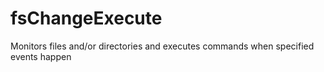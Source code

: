 # fsChangeExecute

Monitors files and/or directories and executes commands when specified events happen

